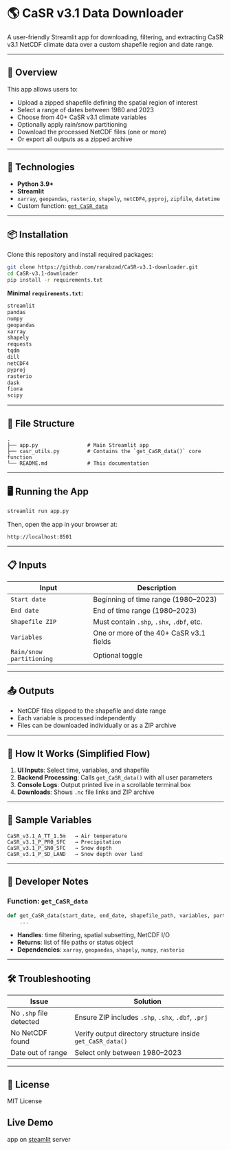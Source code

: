 # 🌎 CaSR v3.1 Data Downloader

A user-friendly Streamlit app for downloading, filtering, and extracting CaSR v3.1 NetCDF climate data over a custom shapefile region and date range.

---

## 🚀 Overview

This app allows users to:
- Upload a zipped shapefile defining the spatial region of interest
- Select a range of dates between 1980 and 2023
- Choose from 40+ CaSR v3.1 climate variables
- Optionally apply rain/snow partitioning
- Download the processed NetCDF files (one or more)
- Or export all outputs as a zipped archive

---

## 🧰 Technologies

- **Python 3.9+**
- **Streamlit**
- `xarray`, `geopandas`, `rasterio`, `shapely`, `netCDF4`, `pyproj`, `zipfile`, `datetime`
- Custom function: [`get_CaSR_data`](./casr_utils.py)

---

## 📦 Installation

Clone this repository and install required packages:

```bash
git clone https://github.com/rarabzad/CaSR-v3.1-downloader.git
cd CaSR-v3.1-downloader
pip install -r requirements.txt
````

**Minimal `requirements.txt`:**

```txt
streamlit
pandas
numpy
geopandas
xarray
shapely
requests
tqdm
dill
netCDF4
pyproj
rasterio
dask
fiona
scipy
```

---

## 📁 File Structure

```
.
├── app.py                # Main Streamlit app
├── casr_utils.py         # Contains the `get_CaSR_data()` core function
└── README.md             # This documentation
```

---

## 🖥️ Running the App

```bash
streamlit run app.py
```

Then, open the app in your browser at:

```
http://localhost:8501
```

---

## 📋 Inputs

| Input                    | Description                               |
| ------------------------ | ----------------------------------------- |
| `Start date`             | Beginning of time range (1980–2023)       |
| `End date`               | End of time range (1980–2023)             |
| `Shapefile ZIP`          | Must contain `.shp`, `.shx`, `.dbf`, etc. |
| `Variables`              | One or more of the 40+ CaSR v3.1 fields   |
| `Rain/snow partitioning` | Optional toggle                           |

---

## 📤 Outputs

* NetCDF files clipped to the shapefile and date range
* Each variable is processed independently
* Files can be downloaded individually or as a ZIP archive

---

## 🧠 How It Works (Simplified Flow)

1. **UI Inputs**: Select time, variables, and shapefile
2. **Backend Processing**: Calls `get_CaSR_data()` with all user parameters
3. **Console Logs**: Output printed live in a scrollable terminal box
4. **Downloads**: Shows `.nc` file links and ZIP archive

---

## 🧪 Sample Variables

```text
CaSR_v3.1_A_TT_1.5m   → Air temperature
CaSR_v3.1_P_PR0_SFC   → Precipitation
CaSR_v3.1_P_SN0_SFC   → Snow depth
CaSR_v3.1_P_SD_LAND   → Snow depth over land
```

---

## 🔧 Developer Notes

### Function: `get_CaSR_data`

```python
def get_CaSR_data(start_date, end_date, shapefile_path, variables, partition_rain_snow, output_dir):
    ...
```

* **Handles**: time filtering, spatial subsetting, NetCDF I/O
* **Returns**: list of file paths or status object
* **Dependencies**: `xarray`, `geopandas`, `shapely`, `numpy`, `rasterio`

---

## 🛠 Troubleshooting

| Issue                   | Solution                                                   |
| ----------------------- | ---------------------------------------------------------- |
| No `.shp` file detected | Ensure ZIP includes `.shp`, `.shx`, `.dbf`, `.prj`         |
| No NetCDF found         | Verify output directory structure inside `get_CaSR_data()` |
| Date out of range       | Select only between 1980–2023                              |

---

## 📜 License

MIT License

## Live Demo
app on [steamlit](https://casr-v3-1-downloader.streamlit.app/) server

